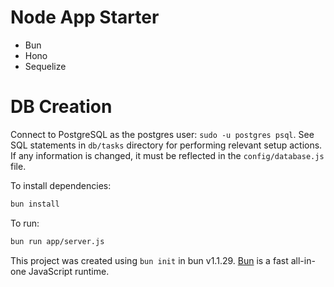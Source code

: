 # Node App Starter

- Bun
- Hono
- Sequelize


# DB Creation

Connect to PostgreSQL as the postgres user: `sudo -u postgres psql`. See SQL statements in `db/tasks` directory for performing relevant setup actions. If any information is changed, it must be reflected in the `config/database.js` file.

To install dependencies:

```bash
bun install
```

To run:

```bash
bun run app/server.js
```

This project was created using `bun init` in bun v1.1.29. [Bun](https://bun.sh) is a fast all-in-one JavaScript runtime.
